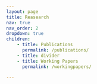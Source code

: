 ```yaml
---
layout: page
title: Reasearch
nav: true
nav_order: 2
dropdown: true
children:
    - title: Publications
      permalink: /publications/
    - title: divider
    - title: Working Papers
      permalink: /workingpapers/

---
```

